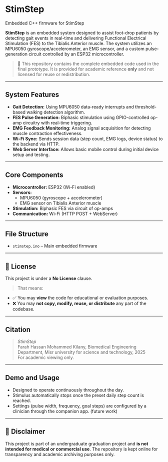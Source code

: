 # StimStep
Embedded C++ firmware for StimStep

**StimStep** is an embedded system designed to assist foot-drop patients by detecting gait events in real-time and delivering Functional Electrical Stimulation (FES) to the Tibialis Anterior muscle. The system utilizes an MPU6050 gyroscope/accelerometer, an EMG sensor, and a custom pulse-generation circuit controlled by an ESP32 microcontroller. 

> 📌 This repository contains the complete embedded code used in the final prototype. It is provided for academic reference **only** and not licensed for reuse or redistribution.

---

## System Features

- **Gait Detection:** Using MPU6050 data-ready interrupts and threshold-based walking detection algorithm.
- **FES Pulse Generation:** Biphasic stimulation using GPIO-controlled op-amp circuitry with real-time triggering.
- **EMG Feedback Monitoring:** Analog signal acquisition for detecting muscle contraction effectiveness.
- **Wi-Fi Sync:** Sends session data (step count, EMG logs, device status) to the backend via HTTP.
- **Web Server Interface:** Allows basic mobile control during initial device setup and testing.

---

## Core Components

- **Microcontroller:** ESP32 (Wi-Fi enabled)
- **Sensors:**
  - MPU6050 (gyroscope + accelerometer)
  - EMG sensor on Tibialis Anterior muscle
- **Stimulation:** Biphasic FES via circuit of op-amps 
- **Communication:** Wi-Fi (HTTP POST + WebServer)

---

## File Structure

- `stimstep.ino` – Main embedded firmware

---

## 🚫 License

This project is under a **No License** clause.  
> That means:
- ✅ You may **view** the code for educational or evaluation purposes.
- ❌ You may **not copy, modify, reuse, or distribute** any part of the codebase.

---

## Citation

> *StimStep*  
> Farah Hassan Mohammed Kilany, Biomedical Engineering Department, Misr university for science and technology, 2025  
> For academic viewing only.

---

## Demo and Usage

- Designed to operate continuously throughout the day.
- Stimulus automatically stops once the preset daily step count is reached.
- Settings (pulse width, frequency, goal steps) are configured by a clinician through the companion app. (future work)

---

## 📌 Disclaimer

This project is part of an undergraduate graduation project and **is not intended for medical or commercial use**. The repository is kept online for transparency and academic archiving purposes only.

